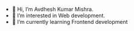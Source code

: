- 👋 Hi, I’m Avdhesh Kumar Mishra. 
- 👀 I’m interested in Web development. 
- 🌱 I’m currently learning Frontend development
<!---
AvdheshMishra/AvdheshMishra is a ✨ special ✨ repository because its `README.md` (this file) appears on your GitHub profile.
You can click the Preview link to take a look at your changes.
--->
